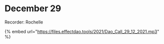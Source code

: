 # December 29

Recorder: Rochelle

{% embed url="https://files.effectdao.tools/2021/Dao_Call_29_12_2021.mp3" %}
